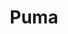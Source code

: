 ---
title: "Puma"
url: /bangalore/puma-urban-oasis-mall-gokul-rd-chaitanya-nagar-rajendra-nagar-hubballi/
shop: Sport
---